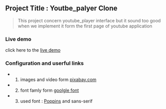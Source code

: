 ## Project Title : Youtbe_palyer Clone
>This project concern youtube_player interface but it sound too good when we implement  it form the first page of youtube application

### Live demo
click here to the [live demo](https://chrissiku.github.io/youtube_player_app/)

### Configuration and userful links
- 1. images and video form [pixabay.com](https://pixabay.com/fr)
- 2. font famly form [goolgle font](https://fonts.google.com/) 
- 3. used font : [Poppins](https://fonts.google.com/specimen/Poppins?query=poppin) and sans-serif
